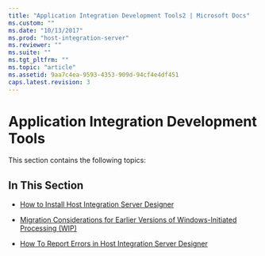 ```yaml
---
title: "Application Integration Development Tools2 | Microsoft Docs"
ms.custom: ""
ms.date: "10/13/2017"
ms.prod: "host-integration-server"
ms.reviewer: ""
ms.suite: ""
ms.tgt_pltfrm: ""
ms.topic: "article"
ms.assetid: 9aa7c4ea-9593-4353-909d-94cf4e4df451
caps.latest.revision: 3
---
```

# Application Integration Development Tools
This section contains the following topics:  
  
## In This Section  
  
-   [How to Install Host Integration Server Designer](../core/how-to-install-host-integration-server-designer.md)  
  
-   [Migration Considerations for Earlier Versions of Windows-Initiated Processing (WIP)](../core/2a3a5d97-e269-4dc0-bca3-bf38a419f614.md)  
  
-   [How To Report Errors in Host Integration Server Designer](../core/how-to-report-errors-in-host-integration-server-designer.md)